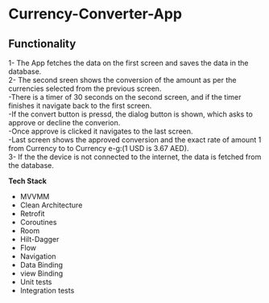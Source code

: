 # Currency-Converter-App

## Functionality
1- The App fetches the data on the first screen and saves the data in the database.<br />
2- The second sreen shows the conversion of the amount as per the currencies selected from the previous screen.<br />
  -There is a timer of 30 seconds on the second screen, and if the timer finishes it navigate back to the first screen.<br />
  -If the convert button is pressd, the dialog button is shown, which asks to approve or decline the converion.<br />
  -Once approve is clicked it navigates to the last screen.<br />
  -Last screen shows the approved conversion and the exact rate of amount 1 from Currency to to Currency e-g:(1 USD is 3.67 AED).<br /> 
3- If the the device is not connected to the internet, the data is fetched from the database.

**Tech Stack**
- MVVMM
- Clean Architecture
- Retrofit
- Coroutines
- Room
- Hilt-Dagger
- Flow
- Navigation
- Data Binding
- view Binding
- Unit tests
- Integration tests
